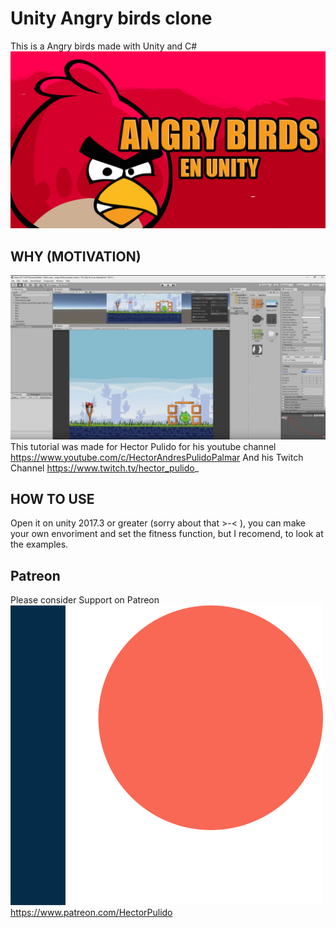 # Unity Angry birds clone
This is a Angry birds made with Unity and C#
![Banner](/Images/Banner.png)

## WHY (MOTIVATION)
![Example](/Images/Example.png)
This tutorial was made for Hector Pulido for his youtube channel 
https://www.youtube.com/c/HectorAndresPulidoPalmar
And his Twitch Channel
https://www.twitch.tv/hector_pulido_

## HOW TO USE
Open it on unity 2017.3 or greater (sorry about that >-< ), you can make your own envoriment and set the fitness function, but I recomend, to look at the examples.

## Patreon
Please consider Support on Patreon
![Please consider support on patreon](/Images/Patreon.png)
https://www.patreon.com/HectorPulido